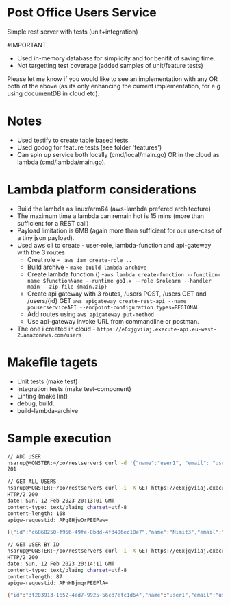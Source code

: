 # Post Office Users Service
Simple rest server with tests (unit+integration)

#IMPORTANT
- Used in-memory database for simplicity and for benifit of saving time.
- Not targetting test coverage (added samples of unit/feature tests)

Please let me know if you would like to see an implementation with any OR both of the above (as its only enhancing the current implementation, for e.g using documentDB in cloud etc).

# Notes
- Used testify to create table based tests.
- Used godog for feature tests (see folder 'features')
- Can spin up service both locally (cmd/local/main.go) OR in the cloud as lambda (cmd/lambda/main.go).

# Lambda platform considerations
- Build the lambda as linux/arm64 (aws-lambda prefered architecture)
- The maximum time a lambda can remain hot is 15 mins (more than sufficient for a REST call)
- Payload limitation is 6MB (again more than sufficient for our use-case of a tiny json payload).
- Used aws cli to create - user-role, lambda-function and api-gateway with the 3 routes
  - Creat role - ``` aws iam create-role ..```
  - Build archive - ```make build-lambda-archive```
  - Create lambda function () -```aws lambda create-function --function-name $functionName --runtime go1.x --role $rolearn --handler main --zip-file {main.zip} ```
  - Create api gateway with 3 routes, /users POST, /users GET and /users/{id} GET ```aws apigateway create-rest-api --name pouserserviceAPI --endpoint-configuration types=REGIONAL```
  - Add routes using ```aws apigateway put-method```
  - Use api-gateway invoke URL from commandline or postman.
- The one i created in cloud - ```https://e6xjgviiaj.execute-api.eu-west-2.amazonaws.com/users```

# Makefile tagets
- Unit tests (make test)
- Integration tests (make test-component)
- Linting (make lint)
- debug, build.
- build-lambda-archive

# Sample execution
```sh
// ADD USER
nsarup@MONSTER:~/po/restserver$ curl -d '{"name":"user1", "email": "user1@postoffice", "password": "plaintext"}' -H "Content-Type: application/json" -X POST -w "%{http_code}\n" https://e6xjgviiaj.execute-api.eu-west-2.amazonaws.com/users
201

// GET ALL USERS
nsarup@MONSTER:~/po/restserver$ curl -i -X GET https://e6xjgviiaj.execute-api.eu-west-2.amazonaws.com/users
HTTP/2 200 
date: Sun, 12 Feb 2023 20:13:01 GMT
content-type: text/plain; charset=utf-8
content-length: 168
apigw-requestid: APg8HjwOrPEEPaw=

[{"id":"c6868250-f956-49fe-8bdd-4f3406ec10e7","name":"Nimit3","email":"n@saru"},{"id":"3f203913-1652-4ed7-9925-56cd7efc1d64","name":"user1","email":"user1@postoffice"}]

// GET USER BY ID
nsarup@MONSTER:~/po/restserver$ curl -i -X GET https://e6xjgviiaj.execute-api.eu-west-2.amazonaws.com/users/3f203913-1652-4ed7-9925-56cd7efc1d64
HTTP/2 200 
date: Sun, 12 Feb 2023 20:14:11 GMT
content-type: text/plain; charset=utf-8
content-length: 87
apigw-requestid: APhHBjmqrPEEPlA=

{"id":"3f203913-1652-4ed7-9925-56cd7efc1d64","name":"user1","email":"user1@postoffice"}
```
